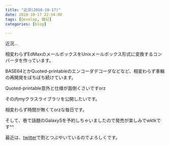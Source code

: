 ```yaml
---
title: "近況(2010-10-17)"
date: 2010-10-17 22:54:00
tags: [Develop, 雑記]
categories: [blog]

---
```


近況...

相変わらずEdMaxのメールボックスをUnixメールボックス形式に変換するコンバータを作っています。

BASE64とかQuoted-printableのエンコーダデコーダなどなど、相変わらず車輪の再開発をぼちぼち続けています。

Quoted-printable意外と仕様が面倒くさいですorz

その内myクラスライブラリを公開したいです。

相変わらず時間が無くてorzな毎日です。

そして、巷で話題のGalaxySを予約しちゃいましたので発売が楽しみでwktkです^^

最近は、[twitter][1]で割とつぶやいているのでよろしくです。

 [1]: http://twitter.com/sharkpp